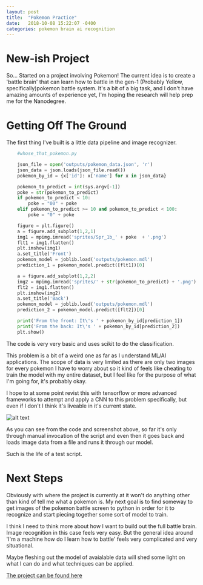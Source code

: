 ```yaml
---
layout: post
title:  "Pokemon Practice"
date:   2018-10-08 15:22:07 -0400
categories: pokemon brain ai recognition
---
```


[project]: https://i.postimg.cc/vM1W1Mm3/pokemon_screenshot.png "WHOSE THAT POKEMON?!"

# New-ish Project

So... Started on a project involving Pokemon! The current idea is to create a 'battle brain' that can learn how to battle in the gen-1 (Probably Yellow, specifically)pokemon battle system.
It's a bit of a big task, and I don't have amazing amounts of experience yet, I'm hoping the research will help prep me for the Nanodegree.

# Getting Off The Ground

The first thing I've built is a little data pipeline and image recognizer.

```python
    #whose_that_pokemon.py

    json_file = open('outputs/pokemon_data.json', 'r')
    json_data = json.loads(json_file.read())
    pokemon_by_id = {x['id']: x['name'] for x in json_data}

    pokemon_to_predict = int(sys.argv[-1])
    poke = str(pokemon_to_predict)
    if pokemon_to_predict < 10:
        poke = "00" + poke
    elif pokemon_to_predict >= 10 and pokemon_to_predict < 100:
        poke = "0" + poke

    figure = plt.figure()
    a = figure.add_subplot(1,2,1)
    img1 = mpimg.imread('sprites/Spr_1b_' + poke  + '.png')
    flt1 = img1.flatten()
    plt.imshow(img1)
    a.set_title('Front')
    pokemon_model = joblib.load('outputs/pokemon.mdl')
    prediction_1 = pokemon_model.predict([flt1])[0]

    a = figure.add_subplot(1,2,2)
    img2 = mpimg.imread('sprites/' + str(pokemon_to_predict) + '.png')
    flt2 = img1.flatten()
    plt.imshow(img2)
    a.set_title('Back')
    pokemon_model = joblib.load('outputs/pokemon.mdl')
    prediction_2 = pokemon_model.predict([flt2])[0]

    print('From the front: It\'s ' + pokemon_by_id[prediction_1])
    print('From the back: It\'s ' + pokemon_by_id[prediction_2])
    plt.show()

```

The code is very very basic and uses scikit to do the classification.

This problem is a bit of a weird one as far as I understand ML/AI applications. The scope of data is very limited as there are only two images for every pokemon I have to worry about so it kind of feels like cheating to train the model with my entire dataset, but I feel like for the purpose of what I'm going for, it's probably okay.

I hope to at some point revist this with tensorflow or more advanced frameworks to attempt and apply a CNN to this problem specifically, but even if I don't I think it's liveable in it's current state.

![alt text][project]

As you can see from the code and screenshot above, so far it's only through manual invocation of the script and even then it goes back and loads image data from a file and runs it through our model.

Such is the life of a test script.

# Next Steps

Obviously with where the project is currently at it won't do anything other than kind of tell me what a pokemon is. My next goal is to find someway to get images of the pokemon battle screen to python in order for it to recognize and start piecing together some sort of model to train.

I think I need to think more about how I want to build out the full battle brain. Image recognition in this case feels very easy. But the general idea around 'I'm a machine how do I learn how to battle' feels very complicated and very situational.

Maybe fleshing out the model of avaialable data will shed some light on what I can do and what techniques can be applied.

[The project can be found here](https://github.com/FeedDahBirds/PokeBattleBrain)